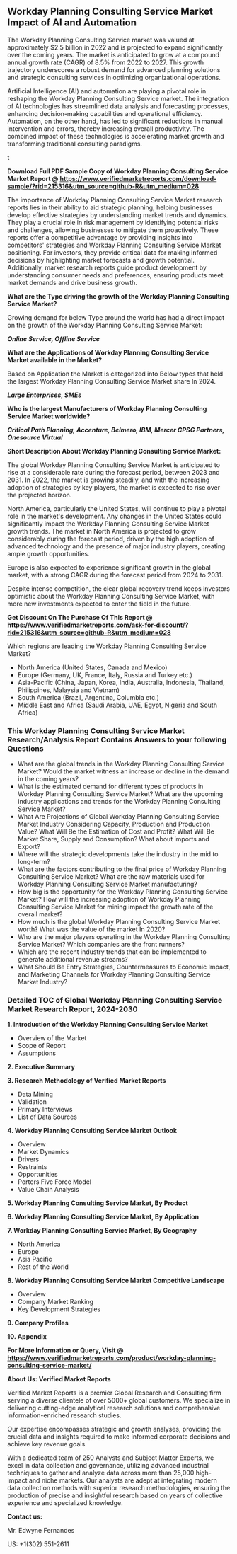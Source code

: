 <h2>Workday Planning Consulting Service Market Impact of AI and Automation</h2><p>The Workday Planning Consulting Service market was valued at approximately $2.5 billion in 2022 and is projected to expand significantly over the coming years. The market is anticipated to grow at a compound annual growth rate (CAGR) of 8.5% from 2022 to 2027. This growth trajectory underscores a robust demand for advanced planning solutions and strategic consulting services in optimizing organizational operations.</p><p>Artificial Intelligence (AI) and automation are playing a pivotal role in reshaping the Workday Planning Consulting Service market. The integration of AI technologies has streamlined data analysis and forecasting processes, enhancing decision-making capabilities and operational efficiency. Automation, on the other hand, has led to significant reductions in manual intervention and errors, thereby increasing overall productivity. The combined impact of these technologies is accelerating market growth and transforming traditional consulting paradigms.</p>t</p><p id="" class=""><strong>Download Full PDF Sample Copy of Workday Planning Consulting Service Market Report @ <a href="https://www.verifiedmarketreports.com/download-sample/?rid=215316&utm_source=github-R&utm_medium=028" target="_blank">https://www.verifiedmarketreports.com/download-sample/?rid=215316&utm_source=github-R&utm_medium=028</a></strong></p><p>The importance of&nbsp;Workday Planning Consulting Service Market research reports lies in their ability to aid strategic planning, helping businesses develop effective strategies by understanding market trends and dynamics. They play a crucial role in risk management by identifying potential risks and challenges, allowing businesses to mitigate them proactively. These reports offer a competitive advantage by providing insights into competitors' strategies and Workday Planning Consulting Service Market positioning. For investors, they provide critical data for making informed decisions by highlighting market forecasts and growth potential. Additionally, market research reports guide product development by understanding consumer needs and preferences, ensuring products meet market demands and drive business growth.</p><p><strong>What are the&nbsp;Type driving the growth of the Workday Planning Consulting Service Market?</strong></p><p id="" class="">Growing demand for below Type around the world has had a direct impact on the growth of the Workday Planning Consulting Service Market:</p><em><strong>Online Service, Offline Service</strong></em></p><strong>What are the&nbsp;Applications&nbsp;of Workday Planning Consulting Service Market available in the Market?</strong></p><p id="" class="">Based on Application the Market is categorized into Below types that held the largest Workday Planning Consulting Service Market share In 2024.</p><em><strong>Large Enterprises, SMEs</strong></em></p><strong>Who is the largest Manufacturers of Workday Planning Consulting Service Market worldwide?</strong></p><p><em><strong>Critical Path Planning, Accenture, Belmero, IBM, Mercer CPSG Partners, Onesource Virtual</strong></em></p><p id="" class=""><strong>Short Description About Workday Planning Consulting Service Market:</strong></p><p>The global Workday Planning Consulting Service Market is anticipated to rise at a considerable rate during the forecast period, between 2023 and 2031. In 2022, the market is growing steadily, and with the increasing adoption of strategies by key players, the market is expected to rise over the projected horizon.</p><p>North America, particularly the United States, will continue to play a pivotal role in the market's development. Any changes in the United States could significantly impact the Workday Planning Consulting Service Market growth trends. The market in North America is projected to grow considerably during the forecast period, driven by the high adoption of advanced technology and the presence of major industry players, creating ample growth opportunities.</p><p>Europe is also expected to experience significant growth in the global market, with a strong CAGR during the forecast period from 2024 to 2031.</p><p>Despite intense competition, the clear global recovery trend keeps investors optimistic about the Workday Planning Consulting Service Market, with more new investments expected to enter the field in the future.</p><p id="" class=""><strong>Get Discount On The Purchase Of This Report @ <a href="https://www.verifiedmarketreports.com/ask-for-discount/?rid=215316&utm_source=github-R&utm_medium=028" target="_blank">https://www.verifiedmarketreports.com/ask-for-discount/?rid=215316&utm_source=github-R&utm_medium=028</a></strong></p>Which regions are leading the Workday Planning Consulting Service Market?</p><ul><li>North America (United States, Canada and Mexico)</li><li>Europe (Germany, UK, France, Italy, Russia and Turkey etc.)</li><li>Asia-Pacific (China, Japan, Korea, India, Australia, Indonesia, Thailand, Philippines, Malaysia and Vietnam)</li><li>South America (Brazil, Argentina, Columbia etc.)</li><li>Middle East and Africa (Saudi Arabia, UAE, Egypt, Nigeria and South Africa)</li></ul><h3 id="" class="">This Workday Planning Consulting Service Market Research/Analysis Report Contains Answers to your following Questions</h3><ul><li>What are the global trends in the Workday Planning Consulting Service Market? Would the market witness an increase or decline in the demand in the coming years?</li><li>What is the estimated demand for different types of products in Workday Planning Consulting Service Market? What are the upcoming industry applications and trends for the Workday Planning Consulting Service Market?</li><li>What Are Projections of Global Workday Planning Consulting Service Market Industry Considering Capacity, Production and Production Value? What Will Be the Estimation of Cost and Profit? What Will Be Market Share, Supply and Consumption? What about imports and Export?</li><li>Where will the strategic developments take the industry in the mid to long-term?</li><li>What are the factors contributing to the final price of Workday Planning Consulting Service Market? What are the raw materials used for Workday Planning Consulting Service Market manufacturing?</li><li>How big is the opportunity for the Workday Planning Consulting Service Market? How will the increasing adoption of Workday Planning Consulting Service Market for mining impact the growth rate of the overall market?</li><li>How much is the global Workday Planning Consulting Service Market worth? What was the value of the market In 2020?</li><li>Who are the major players operating in the Workday Planning Consulting Service Market? Which companies are the front runners?</li><li>Which are the recent industry trends that can be implemented to generate additional revenue streams?</li><li>What Should Be Entry Strategies, Countermeasures to Economic Impact, and Marketing Channels for Workday Planning Consulting Service Market Industry?</li></ul><h3 id="" class="">Detailed TOC of Global Workday Planning Consulting Service Market Research Report, 2024-2030</h3><p id="" class=""><strong>1. Introduction of the Workday Planning Consulting Service Market</strong></p><ul><li>Overview of the Market</li><li>Scope of Report</li><li>Assumptions</li></ul><p id="" class=""><strong>2. Executive Summary</strong></p><p id="" class=""><strong>3. Research Methodology of Verified Market Reports</strong></p><ul><li>Data Mining</li><li>Validation</li><li>Primary Interviews</li><li>List of Data Sources</li></ul><p id="" class=""><strong>4. Workday Planning Consulting Service Market Outlook</strong></p><ul><li>Overview</li><li>Market Dynamics</li><li>Drivers</li><li>Restraints</li><li>Opportunities</li><li>Porters Five Force Model</li><li>Value Chain Analysis</li></ul><p id="" class=""><strong>5. Workday Planning Consulting Service Market, By Product</strong></p><p id="" class=""><strong>6. Workday Planning Consulting Service Market, By Application</strong></p><p id="" class=""><strong>7. Workday Planning Consulting Service Market, By Geography</strong></p><ul><li>North America</li><li>Europe</li><li>Asia Pacific</li><li>Rest of the World</li></ul><p id="" class=""><strong>8. Workday Planning Consulting Service Market Competitive Landscape</strong></p><ul><li>Overview</li><li>Company Market Ranking</li><li>Key Development Strategies</li></ul><p id="" class=""><strong>9. Company Profiles</strong></p><p id="" class=""><strong>10. Appendix</strong></p><p id="" class=""><strong>For More Information or Query, Visit @ <a href="https://www.verifiedmarketreports.com/product/workday-planning-consulting-service-market/" target="_blank">https://www.verifiedmarketreports.com/product/workday-planning-consulting-service-market/</a></strong></p><p id="" class=""><strong>About Us: Verified Market Reports</strong></p><p id="" class="">Verified Market Reports is a premier Global Research and Consulting firm serving a diverse clientele of over 5000+ global customers. We specialize in delivering cutting-edge analytical research solutions and comprehensive information-enriched research studies.</p><p id="" class="">Our expertise encompasses strategic and growth analyses, providing the crucial data and insights required to make informed corporate decisions and achieve key revenue goals.</p><p id="" class="">With a dedicated team of 250 Analysts and Subject Matter Experts, we excel in data collection and governance, utilizing advanced industrial techniques to gather and analyze data across more than 25,000 high-impact and niche markets. Our analysts are adept at integrating modern data collection methods with superior research methodologies, ensuring the production of precise and insightful research based on years of collective experience and specialized knowledge.</p><p id="" class=""><strong>Contact us:</strong></p><p id="" class="">Mr. Edwyne Fernandes</p><p id="" class="">US: +1(302) 551-2611</p>